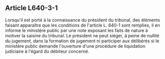 Article L640-3-1
----
Lorsqu'il est porté à la connaissance du président du tribunal, des éléments
faisant apparaître que les conditions de l'article L. 640-1 sont remplies, il en
informe le ministère public par une note exposant les faits de nature à motiver
la saisine du tribunal. Le président ne peut siéger, à peine de nullité du
jugement, dans la formation de jugement ni participer aux délibérés si le
ministère public demande l'ouverture d'une procédure de liquidation judiciaire à
l'égard du débiteur concerné.
